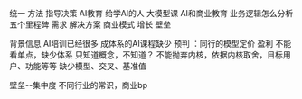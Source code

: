 统一 方法 指导决策
AI教育 给学AI的人 大模型课 AI和商业教育 业务逻辑怎么分析
五个里程碑
需求 解决方案 商业模式 增长 壁垒

背景信息 AI培训已经很多 成体系的AI课程缺少 
预判 ：同行的模型定价 盈利 不能看单点，缺少体系
只知道概念，不知道？
不能抛弃内核，依据内核取舍，目标用户、功能等等
缺少模型、交叉、基准值

壁垒--集中度
不同行业的常识，商业bp 